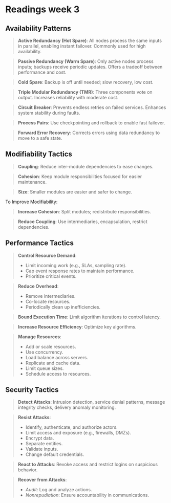 # Readings week 3

## Availability Patterns
> **Active Redundancy (Hot Spare)**: All nodes process the same inputs in parallel, enabling instant failover. Commonly used for high availability.

> **Passive Redundancy (Warm Spare)**: Only active nodes process inputs; backups receive periodic updates. Offers a tradeoff between performance and cost.

> **Cold Spare**: Backup is off until needed; slow recovery, low cost.

> **Triple Modular Redundancy (TMR)**: Three components vote on output. Increases reliability with moderate cost.

> **Circuit Breaker**: Prevents endless retries on failed services. Enhances system stability during faults.

> **Process Pairs**: Use checkpointing and rollback to enable fast failover.

> **Forward Error Recovery**: Corrects errors using data redundancy to move to a safe state.

## Modifiability Tactics
> **Coupling**: Reduce inter-module dependencies to ease changes.

> **Cohesion**: Keep module responsibilities focused for easier maintenance.

> **Size**: Smaller modules are easier and safer to change.

To Improve Modifiability:

> **Increase Cohesion**: Split modules; redistribute responsibilities.

> **Reduce Coupling**: Use intermediaries, encapsulation, restrict dependencies.

## Performance Tactics
> **Control Resource Demand**: 
> * Limit incoming work (e.g., SLAs, sampling rate).
> * Cap event response rates to maintain performance.
> * Prioritize critical events.

> **Reduce Overhead**:
>* Remove intermediaries.
>* Co-locate resources.
>* Periodically clean up inefficiencies.

> **Bound Execution Time**: Limit algorithm iterations to control latency.

> **Increase Resource Efficiency**: Optimize key algorithms.

> **Manage Resources**:
>* Add or scale resources.
>* Use concurrency.
>* Load balance across servers.
>* Replicate and cache data.
>* Limit queue sizes.
>* Schedule access to resources.

## Security Tactics
> **Detect Attacks**: Intrusion detection, service denial patterns, message integrity checks, delivery anomaly monitoring.

> **Resist Attacks**: 
> * Identify, authenticate, and authorize actors.
>* Limit access and exposure (e.g., firewalls, DMZs).
>* Encrypt data.
>* Separate entities.
>* Validate inputs.
>* Change default credentials.

> **React to Attacks**:
> Revoke access and restrict logins on suspicious behavior.

> **Recover from Attacks**:
>* *Audit*: Log and analyze actions.
>* *Nonrepudiation*: Ensure accountability in communications.